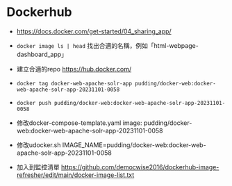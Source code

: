 # Dockerhub

- https://docs.docker.com/get-started/04_sharing_app/
- `docker image ls | head` 找出合適的名稱，例如「html-webpage-dashboard_app」
- 建立合適的repo https://hub.docker.com/
- `docker tag docker-web-apache-solr-app pudding/docker-web:docker-web-apache-solr-app-20231101-0058`
- `docker push pudding/docker-web:docker-web-apache-solr-app-20231101-0058`

- 修改docker-compose-template.yaml
image: pudding/docker-web:docker-web-apache-solr-app-20231101-0058

- 修改udocker.sh
IMAGE_NAME=pudding/docker-web:docker-web-apache-solr-app-20231101-0058

- 加入到監控清單 https://github.com/democwise2016/dockerhub-image-refresher/edit/main/docker-image-list.txt